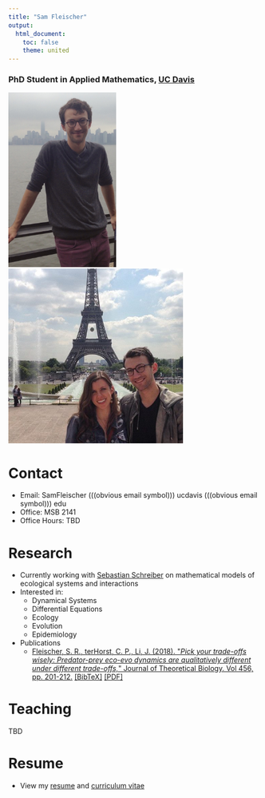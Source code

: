```yaml
---
title: "Sam Fleischer"
output:
  html_document:
    toc: false
    theme: united
---
```


### PhD Student in Applied Mathematics, <a href="https://www.math.ucdavis.edu/">UC Davis</a>
 
<img src="supporting_files/IMG_1277.jpg" style="height: 350px;"/>
<img src="supporting_files/kelly_and_i.png" style="height: 350px;"/>

# Contact

- Email: SamFleischer (((obvious email symbol))) ucdavis (((obvious email symbol))) edu
- Office: MSB 2141
- Office Hours: TBD

<!-- - Office Hours:
    - MSB 2141 - Tuesday 6:15pm - 7:15pm
    - MSB 2141 - Thursday 9:00am - 10:00am
    - MSB 2141 - Friday 11:00am - 12:00pm -->
<!-- - <a href="https://www.math.ucdavis.edu/resources/calc_room/">Calculus Room</a> Hours: Wednesdays 4-5p -->

# Research

- Currently working with <a href="http://www-eve.ucdavis.edu/sschreiber/">Sebastian Schreiber</a> on mathematical models of ecological systems and interactions
- Interested in:
    - Dynamical Systems
    - Differential Equations
    - Ecology
    - Evolution
    - Epidemiology
- Publications
	- <a href="https://doi.org/10.1016/j.jtbi.2018.08.013">Fleischer, S. R., terHorst, C. P., Li, J. (2018).  "_Pick your trade-offs wisely: Predator-prey eco-evo dynamics are qualitatively different under different trade-offs,_" Journal of Theoretical Biology. Vol 456, pp. 201-212.</a> <a href="supporting_files/Fleischer-terHorst-Li-2018-JTB.tex">[BibTeX]</a> <a href="supporting_files/Fleischer-terHorst-Li-2018-JTB.pdf">[PDF]</a>

# Teaching

<!-- - MAT 021C, Fall Quarter 2015
    - Lecture: Mon, Wed, Fri 10a-10:50a, Scrub Oak Auditorium 160
    - Discussion: Tues 8:10p-9p, Bainer Hall 1060
    - <a href="https://smartsite.ucdavis.edu/portal/site/9bba5bd4-0ce1-49c1-bfaa-46d16aa1d5ca">Course webpage</a>
    - <a href="supporting_files/class_notes/Fall2015_MAT021C/notes.html">Notes from my discussion section</a>
- MAT 022AL, Winter Quarter 2016
    - Thurs 2:10p-3p, Mathematical Science Building 2118
- MAT 017C, Spring Quarter 2016
    - Lecture: Mon, Wed, Fri 8a-8:50a, Giedt Hall 1001
    - Discussion: Thurs 6:10-7p, EPSCI 1317
    - <a href="https://smartsite.ucdavis.edu/portal/site/6be831d5-80a8-4bf8-bc4e-1c5a4c2ce2c3">Course webpage</a>
- MAT 017A, Fall Quarter 2016
    - Lecture: Monday, Wednesday, Friday 3:10-4p, Haring Hall 2205
    - Discussion: Section C04 Thursday 7:10-8p, Bainer Hall 1060
    - Discussion: Section C05 Thursday 8:10-9p, Bainer Hall 1132
- MAT 017A, Winter Quarter 2017
    - Lecture: Mon, Wed, Fri 1:10pm - 2:00pm, Wellman Hall 1
    - Discussion: Tues 5:10pm - 6:00pm, Wellman Hall 230
    - <a href="https://canvas.ucdavis.edu/courses/68129">Course webpage</a> -->
TBD
    

# Resume

- View my <a href="supporting_files/Fleischer_Resume.pdf">resume</a> and <a href="supporting_files/Fleischer_CV.pdf">curriculum vitae</a>

